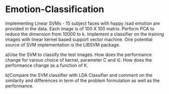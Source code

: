 # Emotion-Classification
Implementing Linear SVMs - 15 subject faces with happy /sad emotion are provided in the data. Each image is of 100 X 100
matrix. Perform PCA to reduce the dimension from 10000 to k. Implement a classifier on the training images with linear kernel based support 
vector machine. One potential source of SVM implementation is the LIBSVM package.

a)Use the SVM to classify the test images. How does the performance change for varous choice of kernel, parameter C and ∈.
How does the performance change as a function of K.

b)Compare the SVM classifier with LDA Classifier and comment on 
the similarity and differences in term of the problem formulation as well as the performance.
